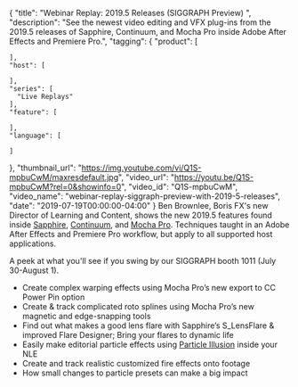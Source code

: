 {
  "title": "Webinar Replay: 2019.5 Releases (SIGGRAPH Preview) ",
  "description": "See the newest video editing and VFX plug-ins from the 2019.5 releases of Sapphire, Continuum, and Mocha Pro inside Adobe After Effects and Premiere Pro.",
  "tagging": {
    "product": [

    ],
    "host": [

    ],
    "series": [
      "Live Replays"
    ],
    "feature": [

    ],
    "language": [

    ]
  },
  "thumbnail_url": "https://img.youtube.com/vi/Q1S-mpbuCwM/maxresdefault.jpg",
  "video_url": "https://youtu.be/Q1S-mpbuCwM?rel=0&showinfo=0",
  "video_id": "Q1S-mpbuCwM",
  "video_name": "webinar-replay-siggraph-preview-with-2019-5-releases",
  "date": "2019-07-19T00:00:00-04:00"
}
Ben Brownlee, Boris FX's new Director of Learning and Content, shows the new 2019.5 features found inside [Sapphire](https://borisfx.com/products/sapphire/ "Boris FX Sapphire"), [Continuum](https://borisfx.com/products/continuum/ "Boris FX Continuum"), and [Mocha Pro](https://borisfx.com/products/mocha-pro/ "Boris FX Mocha Pro"). Techniques taught in an Adobe After Effects and Premiere Pro workflow, but apply to all supported host applications.

A peek at what you'll see if you swing by our SIGGRAPH booth 1011 (July 30-August 1).

* Create complex warping effects using Mocha Pro’s new export to CC Power Pin option
* Create & track complicated roto splines using Mocha Pro’s new magnetic and edge-snapping tools
* Find out what makes a good lens flare with Sapphire’s S_LensFlare & improved Flare Designer; Bring your flares to dynamic life
* Easily make editorial particle effects using [Particle Illusion](https://borisfx.com/products/particle-illusion/ "Boris FX Particle Illusion") inside your NLE
* Create and track realistic customized fire effects onto footage
* How small changes to particle presets can make a big impact
